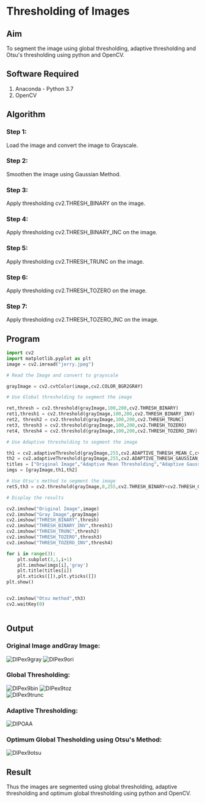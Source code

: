 # Thresholding of Images
## Aim
To segment the image using global thresholding, adaptive thresholding and Otsu's thresholding using python and OpenCV.

## Software Required
1. Anaconda - Python 3.7
2. OpenCV

## Algorithm

### Step 1:
Load the image and convert the image to Grayscale.

### Step 2:
Smoothen the image using Gaussian Method.

### Step 3:
Apply thresholding cv2.THRESH_BINARY on the image.

### Step 4:
Apply thresholding cv2.THRESH_BINARY_INC on the image.

### Step 5:
Apply thresholding cv2.THRESH_TRUNC on the image.

### Step 6:
Apply thresholding cv2.THRESH_TOZERO on the image.

### Step 7:
Apply thresholding cv2.THRESH_TOZERO_INC on the image.
</br>
## Program

```python
import cv2
import matplotlib.pyplot as plt
image = cv2.imread("jerry.jpeg")

# Read the Image and convert to grayscale

grayImage = cv2.cvtColor(image,cv2.COLOR_BGR2GRAY)

# Use Global thresholding to segment the image

ret,thresh = cv2.threshold(grayImage,100,200,cv2.THRESH_BINARY)
ret1,thresh1 = cv2.threshold(grayImage,100,200,cv2.THRESH_BINARY_INV)
ret2, thresh2 = cv2.threshold(grayImage,100,200,cv2.THRESH_TRUNC)
ret3, thresh3 = cv2.threshold(grayImage,100,200,cv2.THRESH_TOZERO)
ret4, thresh4 = cv2.threshold(grayImage,100,200,cv2.THRESH_TOZERO_INV)

# Use Adaptive thresholding to segment the image

th1 = cv2.adaptiveThreshold(grayImage,255,cv2.ADAPTIVE_THRESH_MEAN_C,cv2.THRESH_BINARY,11,2)
th2 = cv2.adaptiveThreshold(grayImage,255,cv2.ADAPTIVE_THRESH_GAUSSIAN_C,cv2.THRESH_BINARY,11,2)
titles = ["Original Image","Adaptive Mean Thresholding","Adaptive Gaussian Thresholding"]
imgs = [grayImage,th1,th2]

# Use Otsu's method to segment the image 
ret5,th3 = cv2.threshold(grayImage,0,255,cv2.THRESH_BINARY+cv2.THRESH_OTSU)

# Display the results

cv2.imshow("Original Image",image)
cv2.imshow("Gray Image",grayImage)
cv2.imshow("THRESH_BINARY",thresh)
cv2.imshow("THRESH_BINARY_INV",thresh1)
cv2.imshow("THRESH_TRUNC",thresh2)
cv2.imshow("THRESH_TOZERO",thresh3)
cv2.imshow("THRESH_TOZERO_INV",thresh4)

for i in range(3):
    plt.subplot(3,1,i+1)
    plt.imshow(imgs[i],'gray')
    plt.title(titles[i])
    plt.xticks([]),plt.yticks([])
plt.show()


cv2.imshow("Otsu method",th3)
cv2.waitKey(0)



```
## Output

### Original Image andGray Image:
![DIPex9gray](https://user-images.githubusercontent.com/94827772/169654240-3fa130db-4831-425f-b3eb-d8fabf700d71.png)
![DIPex9ori](https://user-images.githubusercontent.com/94827772/169654242-4baa15f9-c7f2-4f89-91d4-90a8c1d56085.png)

### Global Thresholding:
![DIPex9bin](https://user-images.githubusercontent.com/94827772/169654563-325e48bb-67d9-4269-b0bc-17d2c2c642da.png)
![DIPex9toz](https://user-images.githubusercontent.com/94827772/169654565-d7d20e86-6309-4e69-a839-518c8c981cd9.png)</br>
![DIPex9trunc](https://user-images.githubusercontent.com/94827772/169654566-e0631d90-7064-4cff-aabd-24076eaaa8c2.png)

### Adaptive Thresholding:
![DIPOAA](https://user-images.githubusercontent.com/94827772/169654578-f3cd0c5c-c0da-4676-a421-d983dd025216.png)

### Optimum Global Thesholding using Otsu's Method:
![DIPex9otsu](https://user-images.githubusercontent.com/94827772/169654591-11e2fcb3-b9cc-455e-a97a-7c232b37610c.png)


## Result
Thus the images are segmented using global thresholding, adaptive thresholding and optimum global thresholding using python and OpenCV.

